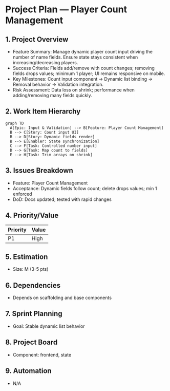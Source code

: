 # Project Plan — Player Count Management

## 1. Project Overview
- Feature Summary: Manage dynamic player count input driving the number of name fields. Ensure state stays consistent when increasing/decreasing players.
- Success Criteria: Fields add/remove with count changes; removing fields drops values; minimum 1 player; UI remains responsive on mobile.
- Key Milestones: Count input component → Dynamic list binding → Removal behavior → Validation integration.
- Risk Assessment: Data loss on shrink; performance when adding/removing many fields quickly.

## 2. Work Item Hierarchy
```mermaid
graph TD
  A[Epic: Input & Validation] --> B[Feature: Player Count Management]
  B --> C[Story: Count input UI]
  B --> D[Story: Dynamic fields render]
  B --> E[Enabler: State synchronization]
  C --> F[Task: Controlled number input]
  D --> G[Task: Map count to fields]
  E --> H[Task: Trim arrays on shrink]
```

## 3. Issues Breakdown
- Feature: Player Count Management
- Acceptance: Dynamic fields follow count; delete drops values; min 1 enforced
- DoD: Docs updated; tested with rapid changes

## 4. Priority/Value
| Priority | Value |
|---|---|
| P1 | High |

## 5. Estimation
- Size: M (3-5 pts)

## 6. Dependencies
- Depends on scaffolding and base components

## 7. Sprint Planning
- Goal: Stable dynamic list behavior

## 8. Project Board
- Component: frontend, state

## 9. Automation
- N/A
